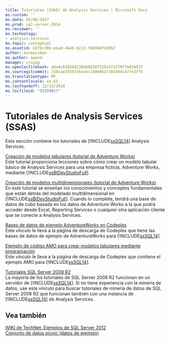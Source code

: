 ```yaml
---
title: Tutoriales (SSAS) de Analysis Services | Microsoft Docs
ms.custom: ''
ms.date: 03/06/2017
ms.prod: sql-server-2014
ms.reviewer: ''
ms.technology:
- analysis-services
ms.topic: conceptual
ms.assetid: b378c3bb-eead-46eb-b213-70d994f2d562
author: minewiskan
ms.author: owend
manager: craigg
ms.openlocfilehash: a0a4c8105b023bbb98387315a37a770f7e034937
ms.sourcegitcommit: 334cae1925fa5ac6c140e0b2c38c844c477e3ffb
ms.translationtype: MT
ms.contentlocale: es-ES
ms.lasthandoff: 12/13/2018
ms.locfileid: "53359017"
---
```

# <a name="analysis-services-tutorials-ssas"></a>Tutoriales de Analysis Services (SSAS)
  Esta sección contiene los tutoriales de [!INCLUDE[ssSQL14](../includes/sssql14-md.md)] Analysis Services.  
  
 [Creación de modelos tabulares &#40;tutorial de Adventure Works&#41;](tabular-modeling-adventure-works-tutorial.md)  
 Este tutorial proporciona lecciones sobre cómo crear un modelo tabular básico de Analysis Services para una empresa ficticia, Adventure Works, mediante [!INCLUDE[ssBIDevStudioFull](../includes/ssbidevstudiofull-md.md)].  
  
 [Creación de modelos multidimensionales &#40;tutorial de Adventure Works&#41;](multidimensional-modeling-adventure-works-tutorial.md)  
 En este tutorial se enseñan los conocimientos y conceptos fundamentales que están detrás del modelado multidimensional en [!INCLUDE[ssBIDevStudioFull](../includes/ssbidevstudiofull-md.md)]. Cuando lo complete, tendrá una base de datos de cubo basada en los datos de Adventure Works a la que podrá acceder desde Excel, Reporting Services o cualquier otra aplicación cliente que se conecte a Analysis Services.  
  
 [Bases de datos de ejemplo AdventureWorks en Codeplex](https://go.microsoft.com/fwlink/?linkID=335807)  
 Este vínculo le lleva a la página de descarga de Codeplex que tiene las bases de datos de ejemplo de AdventureWorks para [!INCLUDE[ssSQL14](../includes/sssql14-md.md)].  
  
 [Ejemplo de código AMO para crear modelos tabulares mediante programación](https://go.microsoft.com/fwlink/?linkID=221036)  
 Este vínculo le lleva a la página de descarga de Codeplex que contiene el ejemplo AMO para [!INCLUDE[ssSQL14](../includes/sssql14-md.md)].  
  
 [Tutoriales SQL Server 2008 R2](https://go.microsoft.com/fwlink/?linkID=220944)  
 La mayoría de los tutoriales de SQL Server 2008 R2 funcionan en un servidor de [!INCLUDE[ssSQL14](../includes/sssql14-md.md)]. Si no tiene experiencia con la minería de datos, use este vínculo para buscar tutoriales de minería de datos de SQL Server 2008 R2 que funcionan también con una instancia de [!INCLUDE[ssSQL14](../includes/sssql14-md.md)] de Analysis Services.  
  
## <a name="see-also"></a>Vea también  
 [WIKI de TechNet: Ejemplos de SQL Server 2012](https://go.microsoft.com/fwlink/?linkID=220734)   
 [Conjunto de datos picnic (datos de ejemplo)](https://go.microsoft.com/fwlink/?linkID=219108)  
  
  
